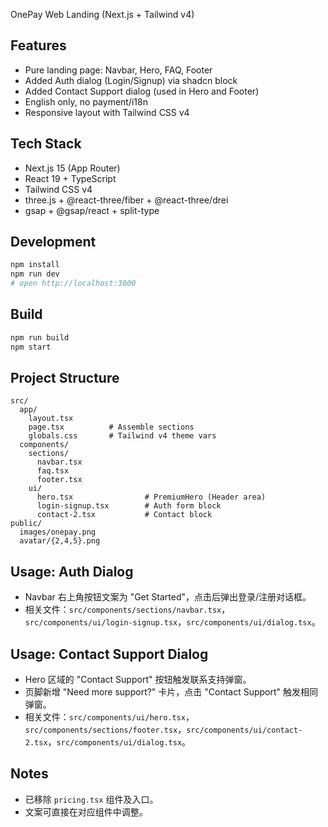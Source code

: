OnePay Web Landing (Next.js + Tailwind v4)

## Features
- Pure landing page: Navbar, Hero, FAQ, Footer
- Added Auth dialog (Login/Signup) via shadcn block
- Added Contact Support dialog (used in Hero and Footer)
- English only, no payment/i18n
- Responsive layout with Tailwind CSS v4

## Tech Stack
- Next.js 15 (App Router)
- React 19 + TypeScript
- Tailwind CSS v4
- three.js + @react-three/fiber + @react-three/drei
- gsap + @gsap/react + split-type

## Development
```bash
npm install
npm run dev
# open http://localhost:3000
```

## Build
```bash
npm run build
npm start
```

## Project Structure
```
src/
  app/
    layout.tsx
    page.tsx          # Assemble sections
    globals.css       # Tailwind v4 theme vars
  components/
    sections/
      navbar.tsx
      faq.tsx
      footer.tsx
    ui/
      hero.tsx                # PremiumHero (Header area)
      login-signup.tsx        # Auth form block
      contact-2.tsx           # Contact block
public/
  images/onepay.png
  avatar/{2,4,5}.png
```

## Usage: Auth Dialog
- Navbar 右上角按钮文案为 "Get Started"，点击后弹出登录/注册对话框。
- 相关文件：`src/components/sections/navbar.tsx`，`src/components/ui/login-signup.tsx`，`src/components/ui/dialog.tsx`。

## Usage: Contact Support Dialog
- Hero 区域的 "Contact Support" 按钮触发联系支持弹窗。
- 页脚新增 "Need more support?" 卡片，点击 "Contact Support" 触发相同弹窗。
- 相关文件：`src/components/ui/hero.tsx`，`src/components/sections/footer.tsx`，`src/components/ui/contact-2.tsx`，`src/components/ui/dialog.tsx`。

## Notes
- 已移除 `pricing.tsx` 组件及入口。
- 文案可直接在对应组件中调整。
